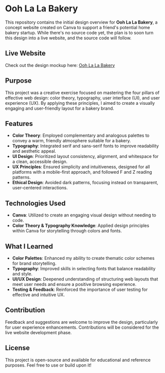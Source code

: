 # Ooh La La Bakery

This repository contains the initial design overview for **Ooh La La Bakery**, a concept website created on Canva to support a friend's potential home bakery startup. While there's no source code yet, the plan is to soon turn this design into a live website, and the source code will follow.

## Live Website

Check out the design mockup here: [Ooh La La Bakery](https://ooh-la-la-bakery.my.canva.site/)

## Purpose

This project was a creative exercise focused on mastering the four pillars of effective web design: color theory, typography, user interface (UI), and user experience (UX). By applying these principles, I aimed to create a visually engaging and user-friendly layout for a bakery brand.

## Features

- **Color Theory**: Employed complementary and analogous palettes to convey a warm, friendly atmosphere suitable for a bakery.
- **Typography**: Integrated serif and sans-serif fonts to improve readability and aesthetic appeal.
- **UI Design**: Prioritized layout consistency, alignment, and whitespace for a clean, accessible design.
- **UX Principles**: Ensured simplicity and intuitiveness, designed for all platforms with a mobile-first approach, and followed F and Z reading patterns.
- **Ethical Design**: Avoided dark patterns, focusing instead on transparent, user-centered interactions.

## Technologies Used

- **Canva**: Utilized to create an engaging visual design without needing to code.
- **Color Theory & Typography Knowledge**: Applied design principles within Canva for storytelling through colors and fonts.

## What I Learned

- **Color Palettes**: Enhanced my ability to create thematic color schemes for brand storytelling.
- **Typography**: Improved skills in selecting fonts that balance readability and style.
- **UI/UX Design**: Deepened understanding of structuring web layouts that meet user needs and ensure a positive browsing experience.
- **Testing & Feedback**: Reinforced the importance of user testing for effective and intuitive UX.

## Contribution

Feedback and suggestions are welcome to improve the design, particularly for user experience enhancements. Contributions will be considered for the live website development phase.

## License

This project is open-source and available for educational and reference purposes. Feel free to use or build upon it!
